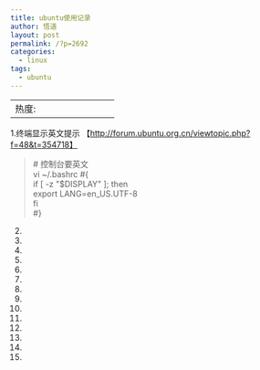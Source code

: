 ```yaml
---
title: ubuntu使用记录
author: 悟道
layout: post
permalink: /?p=2692
categories:
  - linux
tags:
  - ubuntu
---
```

<table>
  <tr cellpadding=0><td>
    热度:
  </td><td cellpadding=0><img src='http://210.75.224.29/wordpress/wp-content/plugins/statpresscn/images/sun.gif' width=10 height=10 border=0 /></td><td cellpadding=0><img src='http://210.75.224.29/wordpress/wp-content/plugins/statpresscn/images/sun_dark.gif' width=10 height=10 border=0 /></td><td cellpadding=0><img src='http://210.75.224.29/wordpress/wp-content/plugins/statpresscn/images/sun_dark.gif' width=10 height=10 border=0 /></td><td cellpadding=0><img src='http://210.75.224.29/wordpress/wp-content/plugins/statpresscn/images/sun_dark.gif' width=10 height=10 border=0 /></td><td cellpadding=0><img src='http://210.75.224.29/wordpress/wp-content/plugins/statpresscn/images/sun_dark.gif' width=10 height=10 border=0 /></td></tr>
</table>

1.终端显示英文提示 【http://forum.ubuntu.org.cn/viewtopic.php?f=48&t=354718】

> \# 控制台要英文  
> vi ~/.bashrc #{  
> if [ -z "$DISPLAY" ]; then  
> export LANG=en_US.UTF-8  
> fi  
> #}

2.

3.

4.

5.

6.

7.

8.

9.

10.

11.

12.

13.

14.

15.